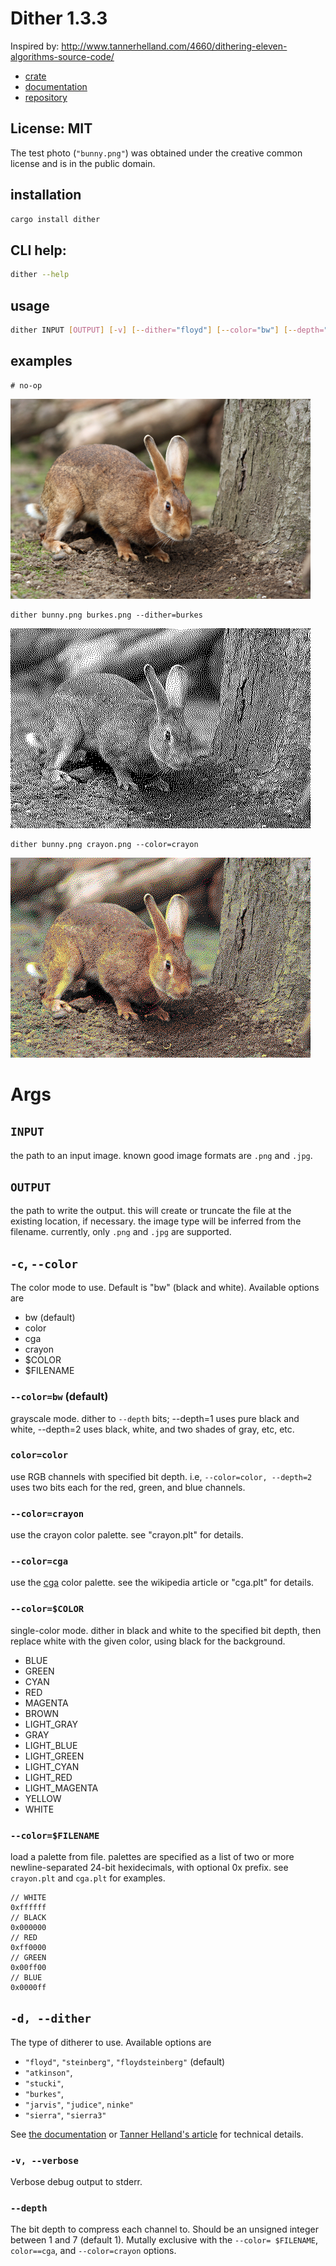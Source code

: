 # Dither 1.3.3

Inspired by: <http://www.tannerhelland.com/4660/dithering-eleven-algorithms-source-code/>
- [crate](https://crates.io/crates/dither)
- [documentation](https://docs.rs/dither/1.3.4/dither/)
- [repository](https://gitlab.com/efronlicht/dither)

## License: MIT
The test photo (`"bunny.png"`) was obtained under the creative common license and is in the public domain.

## installation
```bash
cargo install dither
```

## CLI help:

```bash
dither --help
```

## usage

```bash
dither INPUT [OUTPUT] [-v] [--dither="floyd"] [--color="bw"] [--depth="1"] [--help]
```

## examples

    # no-op
![bunny](bunny.png)

    dither bunny.png burkes.png --dither=burkes

![burkes](burkes.png)

    dither bunny.png crayon.png --color=crayon
![crayon](crayon.png)


# Args 

## `INPUT`

the path to an input image. known good image formats are `.png` and `.jpg`.

## `OUTPUT`

the path to write the output. this will create or truncate the file at the existing location, if necessary. the image type will be inferred from the filename. currently, only `.png` and `.jpg` are supported.

## `-c`, `--color`

The color mode to use. Default is "bw" (black and white). 
Available options are
- bw (default)
- color
- cga
- crayon
- $COLOR
- $FILENAME

### `--color=bw` (default)

grayscale mode. dither to `--depth` bits; --depth=1 uses pure black and white, --depth=2 uses black, white, and two shades of gray, etc, etc.

### `color=color`

use RGB channels with specified bit depth. i.e, `--color=color, --depth=2` uses two bits each for the red, green, and blue channels.



### `--color=crayon`

use the crayon color palette. see "crayon.plt" for details.

### `--color=cga`

use the [cga](https://en.wikipedia.org/wiki/Color_Graphics_Adapter) color palette. see the wikipedia article or "cga.plt" for details.

### `--color=$COLOR`

single-color mode. dither in black and white to the specified bit depth, then replace white with the given color, using black for the background.

- BLUE
- GREEN
- CYAN
- RED
- MAGENTA
- BROWN
- LIGHT_GRAY
- GRAY
- LIGHT_BLUE
- LIGHT_GREEN
- LIGHT_CYAN 
- LIGHT_RED
- LIGHT_MAGENTA
- YELLOW
- WHITE

### `--color=$FILENAME`

load a palette from file. palettes are specified as a list of two or more newline-separated 24-bit hexidecimals, with optional 0x prefix. see `crayon.plt` and `cga.plt` for examples.

    // WHITE
    0xffffff
    // BLACK
    0x000000
    // RED
    0xff0000
    // GREEN
    0x00ff00
    // BLUE
    0x0000ff

## `-d, --dither`

The type of ditherer to use. Available options are

- `"floyd"`, `"steinberg"`, `"floydsteinberg"` (default)
- `"atkinson"`,
- `"stucki"`,
- `"burkes"`,
- `"jarvis"`, `"judice"`, `ninke"`
- `"sierra"`, `"sierra3"`

See [the documentation](https://docs.rs/dither/1.3.4/dither/ditherer/index.html) or [Tanner Helland's article](http://www.tannerhelland.com/4660/dithering-eleven-algorithms-source-code) for technical details.

### `-v, --verbose`

Verbose debug output to stderr.

### `--depth`

The bit depth to compress each channel to. Should be an unsigned integer between 1 and 7 (default 1). Mutally exclusive with the `--color= $FILENAME`, `color==cga`, and `--color=crayon` options.

